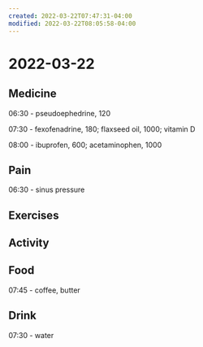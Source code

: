 ```yaml
---
created: 2022-03-22T07:47:31-04:00
modified: 2022-03-22T08:05:58-04:00
---
```


# 2022-03-22

## Medicine

06:30 - pseudoephedrine, 120

07:30 - fexofenadrine, 180; flaxseed oil, 1000; vitamin D

08:00 - ibuprofen, 600; acetaminophen, 1000

## Pain

06:30 - sinus pressure


## Exercises


## Activity


## Food

07:45 - coffee, butter


## Drink

07:30 - water
